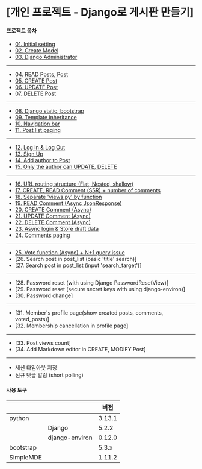 # [개인 프로젝트 - Django로 게시판 만들기]

#### 프로젝트 목차
- [01. Initial setting](/docs/01-Initial-setting.md)
- [02. Create Model](/docs/02-model.md)
- [03. Django Administrator](/docs/03-Django-administrator.md)
---
- [04. READ Posts, Post](/docs/04-READ-Post.md)
- [05. CREATE Post](/docs/05-CREATE-Post.md)
- [06. UPDATE Post](/docs/06-UPDATE-Post.md)
- [07. DELETE Post](/docs/07-DELETE-Post.md)
---
- [08. Django static, bootstrap](/docs/08-Static&Bootstrap.md)
- [09. Template inheritance](/docs/09-Template-inheritance.md)
- [10. Navigation bar](/docs/10-Navigation-bar.md)
- [11. Post list paging](/docs/11-Post-list-paging.md)
---
- [12. Log In & Log Out](/docs/12-Sign-in&Sign-out.md)
- [13. Sign Up](/docs/13-Sign-Up.md)
- [14. Add author to Post](/docs/14-Add-author-to-Post.md)
- [15. Only the author can UPDATE, DELETE](/docs/15-Only-the-author-can-UPDATE-DELETE-posts.md)
---
- [16. URL routing structure (Flat, Nested, shallow)](/docs/16-URL-routing-structure.md)
- [17. CREATE, READ Comment (SSR) + number of comments](/docs/17-CREATE-READ-Commemt(SSR).md)
- [18. Separate 'views.py' by function](/docs/18-Separate-views-by-function.md)
- [19. READ Comment (Async JsonResponse)](/docs/19-READ-Comments-(Async-JsonResponse).md)
- [20. CREATE Comment (Async)](/docs/20-CREATE-Comment-(Async).md)
- [21. UPDATE Comment (Async)](/docs/21-UPDATE-Comment-(Async).md)
- [22. DELETE Comment (Async)](/docs/22-DELETE-Comment-(Async).md)
- [23. Async login & Store draft data](/docs/23-Async-login&Store-draft-data.md)
- [24. Comments paging](/docs/24-Comments-paging.md)
---
- [25. Vote function (Async) + N+1 query issue](/docs/25-Vote(recommend).md)
- [26. Search post in post_list (basic 'title' search)]
- [27. Search post in post_list (input 'search_target')]
---
- [28. Password reset (with using Django PasswordResetView)]
- [29. Password reset (secure secret keys with using django-environ)]
- [30. Password change]
---
- [31. Member's profile page(show created posts, comments, voted_posts)]
- [32. Membership cancellation in profile page]
---
- [33. Post views count]
- [34. Add Markdown editor in CREATE, MODIFY Post]
---
- 세션 타임아웃 지정
- 신규 댓글 알림 (short polling)


#### 사용 도구
|           |                |  버전  |
|-----------|----------------|--------|
| python    |                | 3.13.1 |
|           | Django         | 5.2.2  |
|           | django-environ | 0.12.0 |
| bootstrap |                | 5.3.x  |
| SimpleMDE |                | 1.11.2 |
